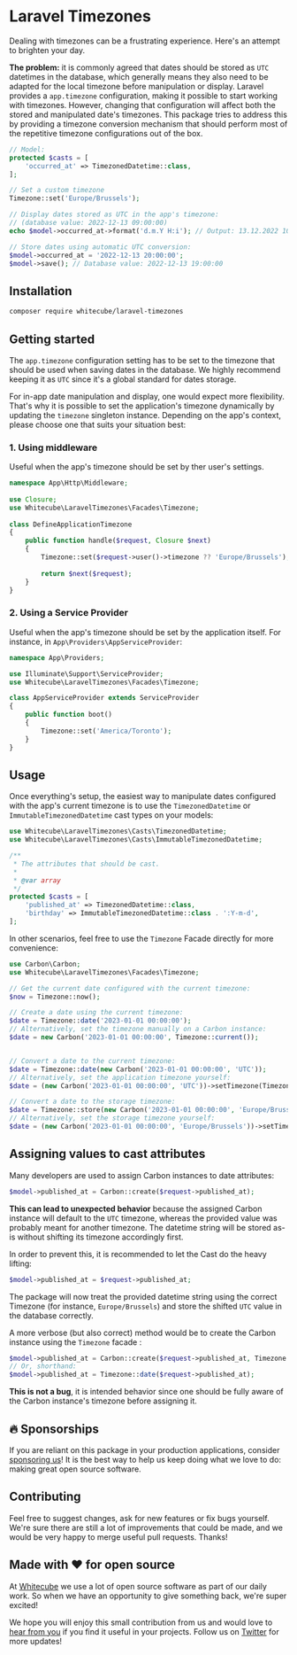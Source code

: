 # Laravel Timezones

Dealing with timezones can be a frustrating experience. Here's an attempt to brighten your day.

**The problem:** it is commonly agreed that dates should be stored as `UTC` datetimes in the database, which generally means they also need to be adapted for the local timezone before manipulation or display. Laravel provides a `app.timezone` configuration, making it possible to start working with timezones. However, changing that configuration will affect both the stored and manipulated date's timezones. This package tries to address this by providing a timezone conversion mechanism that should perform most of the repetitive timezone configurations out of the box.

```php
// Model:
protected $casts = [
    'occurred_at' => TimezonedDatetime::class,
];

// Set a custom timezone
Timezone::set('Europe/Brussels');

// Display dates stored as UTC in the app's timezone:
// (database value: 2022-12-13 09:00:00)
echo $model->occurred_at->format('d.m.Y H:i'); // Output: 13.12.2022 10:00

// Store dates using automatic UTC conversion:
$model->occurred_at = '2022-12-13 20:00:00';
$model->save(); // Database value: 2022-12-13 19:00:00
```

## Installation

```bash
composer require whitecube/laravel-timezones
```

## Getting started

The `app.timezone` configuration setting has to be set to the timezone that should be used when saving dates in the database. We highly recommend keeping it as `UTC` since it's a global standard for dates storage.

For in-app date manipulation and display, one would expect more flexibility. That's why it is possible to set the application's timezone dynamically by updating the `timezone` singleton instance. Depending on the app's context, please choose one that suits your situation best:

### 1. Using middleware

Useful when the app's timezone should be set by ther user's settings.

```php
namespace App\Http\Middleware;
 
use Closure;
use Whitecube\LaravelTimezones\Facades\Timezone;
 
class DefineApplicationTimezone
{
    public function handle($request, Closure $next)
    {
        Timezone::set($request->user()->timezone ?? 'Europe/Brussels');
 
        return $next($request);
    }
}
```

### 2. Using a Service Provider

Useful when the app's timezone should be set by the application itself. For instance, in `App\Providers\AppServiceProvider`:

```php
namespace App\Providers;

use Illuminate\Support\ServiceProvider;
use Whitecube\LaravelTimezones\Facades\Timezone;

class AppServiceProvider extends ServiceProvider
{
    public function boot()
    {
        Timezone::set('America/Toronto');
    }
}
```

## Usage

Once everything's setup, the easiest way to manipulate dates configured with the app's current timezone is to use the `TimezonedDatetime` or `ImmutableTimezonedDatetime` cast types on your models:

```php
use Whitecube\LaravelTimezones\Casts\TimezonedDatetime;
use Whitecube\LaravelTimezones\Casts\ImmutableTimezonedDatetime;

/**
 * The attributes that should be cast.
 *
 * @var array
 */
protected $casts = [
    'published_at' => TimezonedDatetime::class,
    'birthday' => ImmutableTimezonedDatetime::class . ':Y-m-d',
];
```

In other scenarios, feel free to use the `Timezone` Facade directly for more convenience:

```php
use Carbon\Carbon;
use Whitecube\LaravelTimezones\Facades\Timezone;

// Get the current date configured with the current timezone:
$now = Timezone::now();

// Create a date using the current timezone:
$date = Timezone::date('2023-01-01 00:00:00');
// Alternatively, set the timezone manually on a Carbon instance:
$date = new Carbon('2023-01-01 00:00:00', Timezone::current());


// Convert a date to the current timezone:
$date = Timezone::date(new Carbon('2023-01-01 00:00:00', 'UTC'));
// Alternatively, set the application timezone yourself:
$date = (new Carbon('2023-01-01 00:00:00', 'UTC'))->setTimezone(Timezone::current());

// Convert a date to the storage timezone:
$date = Timezone::store(new Carbon('2023-01-01 00:00:00', 'Europe/Brussels'));
// Alternatively, set the storage timezone yourself:
$date = (new Carbon('2023-01-01 00:00:00', 'Europe/Brussels'))->setTimezone(Timezone::storage());
```

## Assigning values to cast attributes

Many developers are used to assign Carbon instances to date attributes:

```php
$model->published_at = Carbon::create($request->published_at);
```

**This can lead to unexpected behavior** because the assigned Carbon instance will default to the `UTC` timezone, whereas the provided value was probably meant for another timezone. The datetime string will be stored as-is without shifting its timezone accordingly first. 

In order to prevent this, it is recommended to let the Cast do the heavy lifting:

```php
$model->published_at = $request->published_at;
```

The package will now treat the provided datetime string using the correct Timezone (for instance, `Europe/Brussels`) and store the shifted `UTC` value in the database correctly.

A more verbose (but also correct) method would be to create the Carbon instance using the `Timezone` facade :

```php
$model->published_at = Carbon::create($request->published_at, Timezone::current());
// Or, shorthand:
$model->published_at = Timezone::date($request->published_at);
```

**This is not a bug**, it is intended behavior since one should be fully aware of the Carbon instance's timezone before assigning it.

## 🔥 Sponsorships 

If you are reliant on this package in your production applications, consider [sponsoring us](https://github.com/sponsors/whitecube)! It is the best way to help us keep doing what we love to do: making great open source software.

## Contributing

Feel free to suggest changes, ask for new features or fix bugs yourself. We're sure there are still a lot of improvements that could be made, and we would be very happy to merge useful pull requests. Thanks!

## Made with ❤️ for open source

At [Whitecube](https://www.whitecube.be) we use a lot of open source software as part of our daily work.
So when we have an opportunity to give something back, we're super excited!

We hope you will enjoy this small contribution from us and would love to [hear from you](mailto:hello@whitecube.be) if you find it useful in your projects. Follow us on [Twitter](https://twitter.com/whitecube_be) for more updates!
